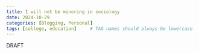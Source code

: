 ```yaml
---
title: I will not be minoring in sociology
date: 2024-10-29
categories: [Blogging, Personal]
tags: [college, education]     # TAG names should always be lowercase
---
```


DRAFT 